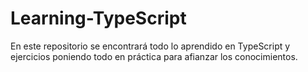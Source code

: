 # Learning-TypeScript
En este repositorio se encontrará todo lo aprendido en TypeScript y ejercicios poniendo todo en práctica para afianzar los conocimientos.
